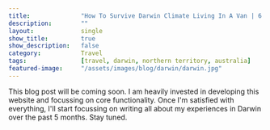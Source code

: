 ```yaml
---
title:				"How To Survive Darwin Climate Living In A Van | 6 Months in Darwin and Still Alive"
description:		""
layout:				single
show_title:			true
show_description:	false
category:			Travel
tags:				[travel, darwin, northern territory, australia]
featured-image:		"/assets/images/blog/darwin/darwin.jpg"
---
```


This blog post will be coming soon. I am heavily invested in developing this website and focussing on core functionality. Once I'm satisfied with everything, I'll start focussing on writing all about my experiences in Darwin over the past 5 months. Stay tuned.